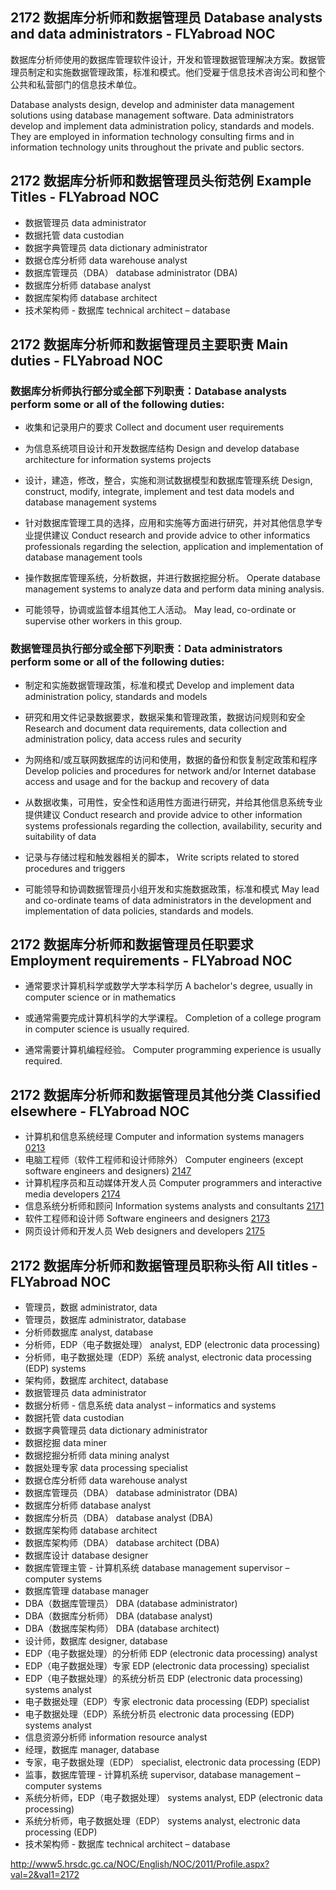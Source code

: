 ## 2172 数据库分析师和数据管理员 Database analysts and data administrators - FLYabroad NOC

数据库分析师使用的数据库管理软件设计，开发和管理数据管理解决方案。数据管理员制定和实施数据管理政策，标准和模式。他们受雇于信息技术咨询公司和整个公共和私营部门的信息技术单位。

Database analysts design, develop and administer data management solutions using database management software. Data administrators develop and implement data administration policy, standards and models. They are employed in information technology consulting firms and in information technology units throughout the private and public sectors.

## 2172 数据库分析师和数据管理员头衔范例 Example Titles - FLYabroad NOC

* 数据管理员 data administrator
* 数据托管 data custodian
* 数据字典管理员 data dictionary administrator
* 数据仓库分析师 data warehouse analyst
* 数据库管理员（DBA） database administrator (DBA)
* 数据库分析师 database analyst
* 数据库架构师 database architect
* 技术架构师 - 数据库 technical architect – database

## 2172 数据库分析师和数据管理员主要职责 Main duties - FLYabroad NOC

### 数据库分析师执行部分或全部下列职责：Database analysts perform some or all of the following duties:

* 收集和记录用户的要求
Collect and document user requirements

* 为信息系统项目设计和开发数据库结构
Design and develop database architecture for information systems projects

* 设计，建造，修改，整合，实施和测试数据模型和数据库管理系统
Design, construct, modify, integrate, implement and test data models and database management systems

* 针对数据库管理工具的选择，应用和实施等方面进行研究，并对其他信息学专业提供建议
Conduct research and provide advice to other informatics professionals regarding the selection, application and implementation of database management tools

* 操作数据库管理系统，分析数据，并进行数据挖掘分析。
Operate database management systems to analyze data and perform data mining analysis.

* 可能领导，协调或监督本组其他工人活动。
May lead, co-ordinate or supervise other workers in this group.

### 数据管理员执行部分或全部下列职责：Data administrators perform some or all of the following duties:

* 制定和实施数据管理政策，标准和模式
Develop and implement data administration policy, standards and models

* 研究和用文件记录数据要求，数据采集和管理政策，数据访问规则和安全
Research and document data requirements, data collection and administration policy, data access rules and security

* 为网络和/或互联网数据库的访问和使用，数据的备份和恢复制定政策和程序
Develop policies and procedures for network and/or Internet database access and usage and for the backup and recovery of data

* 从数据收集，可用性，安全性和适用性方面进行研究，并给其他信息系统专业提供建议
Conduct research and provide advice to other information systems professionals regarding the collection, availability, security and suitability of data

* 记录与存储过程和触发器相关的脚本，
Write scripts related to stored procedures and triggers

* 可能领导和协调数据管理员小组开发和实施数据政策，标准和模式
May lead and co-ordinate teams of data administrators in the development and implementation of data policies, standards and models.

## 2172 数据库分析师和数据管理员任职要求 Employment requirements - FLYabroad NOC

* 通常要求计算机科学或数学大学本科学历
A bachelor's degree, usually in computer science or in mathematics 

* 或通常需要完成计算机科学的大学课程。
Completion of a college program in computer science is usually required.

* 通常需要计算机编程经验。
Computer programming experience is usually required.

## 2172 数据库分析师和数据管理员其他分类 Classified elsewhere - FLYabroad NOC

* 计算机和信息系统经理 Computer and information systems managers [0213](0213)
* 电脑工程师（软件工程师和设计师除外） Computer engineers (except software engineers and designers) [2147](2147)
* 计算机程序员和互动媒体开发人员 Computer programmers and interactive media developers [2174](2174)
* 信息系统分析师和顾问 Information systems analysts and consultants [2171](2171)
* 软件工程师和设计师 Software engineers and designers [2173](2173)
* 网页设计师和开发人员 Web designers and developers [2175](2175)

## 2172 数据库分析师和数据管理员职称头衔 All titles - FLYabroad NOC

* 管理员，数据 administrator, data
* 管理员，数据库 administrator, database
* 分析师数据库 analyst, database
* 分析师，EDP（电子数据处理） analyst, EDP (electronic data processing)
* 分析师，电子数据处理（EDP）系统 analyst, electronic data processing (EDP) systems
* 架构师，数据库 architect, database
* 数据管理员 data administrator
* 数据分析师 - 信息系统 data analyst – informatics and systems
* 数据托管 data custodian
* 数据字典管理员 data dictionary administrator
* 数据挖掘 data miner
* 数据挖掘分析师 data mining analyst
* 数据处理专家 data processing specialist
* 数据仓库分析师 data warehouse analyst
* 数据库管理员（DBA） database administrator (DBA)
* 数据库分析师 database analyst
* 数据库分析员（DBA） database analyst (DBA)
* 数据库架构师 database architect
* 数据库架构师（DBA） database architect (DBA)
* 数据库设计 database designer
* 数据库管理主管 - 计算机系统 database management supervisor – computer systems
* 数据库管理 database manager
* DBA（数据库管理员） DBA (database administrator)
* DBA（数据库分析师） DBA (database analyst)
* DBA（数据库架构师） DBA (database architect)
* 设计师，数据库 designer, database
* EDP​​（电子数据处理）的分析师 EDP (electronic data processing) analyst
* EDP​​（电子数据处理）专家 EDP (electronic data processing) specialist
* EDP​​（电子数据处理）的系统分析员 EDP (electronic data processing) systems analyst
* 电子数据处理（EDP）专家 electronic data processing (EDP) specialist
* 电子数据处理（EDP）系统分析员 electronic data processing (EDP) systems analyst
* 信息资源分析师 information resource analyst
* 经理，数据库 manager, database
* 专家，电子数据处理（EDP） specialist, electronic data processing (EDP)
* 监事，数据库管理 - 计算机系统 supervisor, database management – computer systems
* 系统分析师，EDP（电子数据处理） systems analyst, EDP (electronic data processing)
* 系统分析师，电子数据处理（EDP） systems analyst, electronic data processing (EDP)
* 技术架构师 - 数据库 technical architect – database

http://www5.hrsdc.gc.ca/NOC/English/NOC/2011/Profile.aspx?val=2&val1=2172